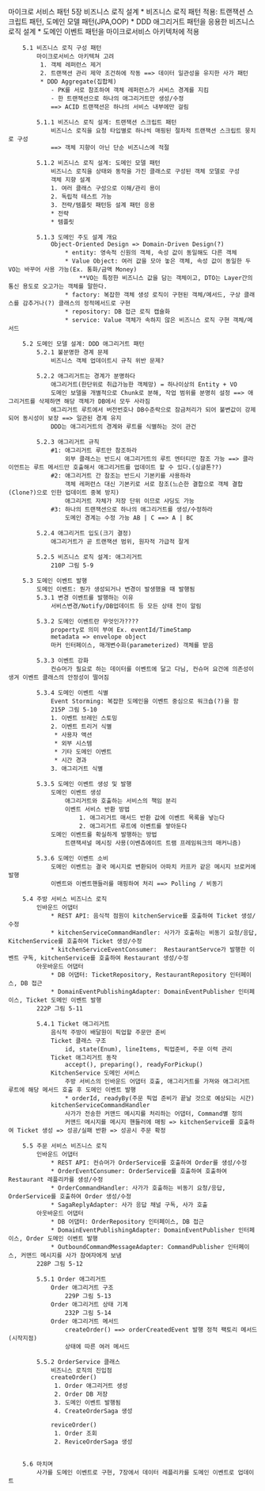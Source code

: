 마이크로 서비스 패턴 
	5장 비즈니스 로직 설계
		* 비즈니스 로직 패턴 적용: 트랜잭션 스크립트 패턴, 도메인 모델 패턴(JPA,OOP)
		* DDD 애그리거트 패턴을 응용한 비즈니스 로직 설계
		* 도메인 이벤트 패턴을 마이크로서비스 아키텍처에 적용
	
		5.1 비즈니스 로직 구성 패턴
			마이크로서비스 아키텍쳐 고려
			 1. 객체 레퍼런스 제거
			 2. 트랜잭션 관리 제약 조건하에 작동 ==> 데이터 일관성을 유지한 사가 패턴
			 * DDD Aggregate(집합체)
				- PK를 서로 참조하여 객체 레퍼런스가 서비스 경계를 지킴
				- 한 트랜잭션으로 하나의 애그리거트만 생성/수정
				==> ACID 트랜잭션은 하나의 서비스 내부에만 걸림
			
			5.1.1 비즈니스 로직 설계: 트랜잭션 스크립트 패턴
				비즈니스 로직을 요청 타입별로 하나씩 매핑된 절차적 트랜잭션 스크립트 뭉치로 구성
				==> 객체 지향이 아닌 단순 비즈니스에 적절
			
			5.1.2 비즈니스 로직 설계: 도메인 모델 패턴
				비즈니스 로직을 상태와 동작을 가진 클래스로 구성된 객체 모델로 구성
				객체 지향 설계
				1. 여러 클래스 구성으로 이해/관리 용이
				2. 독립적 테스트 가능
				3. 전략/템플릿 패턴등 설계 패턴 응용
				* 전략
				* 템플릿
				
			5.1.3 도메인 주도 설계 개요 
				Object-Oriented Design => Domain-Driven Design(?)
					* entity: 영속적 신원의 객체, 속성 값이 동일해도 다른 객체
					* Value Object: 여러 값을 모아 놓은 객체, 속성 값이 동일한 두 VO는 바꾸어 사용 가능(Ex. 통화/금액 Money)
						**VO는 특정한 비즈니스 값을 담는 객체이고, DTO는 Layer간의 통신 용도로 오고가는 객체를 말한다.
					* factory: 복잡한 객체 생성 로직이 구현된 객체/메서드, 구상 클래스를 감추거나(?) 클래스의 정적메서드로 구현
					* repository: DB 접근 로직 캡슐화
					* service: Value 객체가 속하지 않은 비즈니스 로직 구현 객체/메서드
				
		5.2 도메인 모델 설계: DDD 애그리거트 패턴
			5.2.1 불분명한 경계 문제
				비즈니스 객체 업데이트시 규칙 위반 문제?
				
			5.2.2 애그리거트는 경계가 분명하다
				애그리거트(한단위로 취급가능한 객체망) = 하나이상의 Entity + VO 
				도메인 보델을 개별적으로 Chunk로 분해, 작업 범위를 분명히 설정 ==> 애그리거트를 삭제하면 해당 객체가 DB에서 모두 사라짐
				애그리거트 루트에서 버전번호나 DB수준락으로 잠금처리가 되어 불변값이 강제되어 동시성이 보장 ==> 일관된 경계 유지
				DDD는 애그리거트의 경계와 루트를 식별하는 것이 관건
				
			5.2.3 애그리거트 규칙
				#1: 애그리거트 루트만 참조하라
					외부 클래스는 반드시 애그리거트의 루트 엔터티만 참조 가능 ==> 클라이언트는 루트 메서드만 호출해서 애그리거트를 업데이트 할 수 있다.(싱글톤??)
				#2: 애그리거트 간 참조는 반드시 기본키를 사용하라
					객체 레퍼런스 대신 기본키로 서로 참조(느슨한 결합으로 객체 결합(Clone?)으로 인한 업데이트 중복 방지)
					애그리거트 자체가 저장 단위 이므로 샤딩도 가능
				#3: 하나의 트랜잭션으로 하나의 애그리거트를 생성/수정하라
					도메인 경계는 수정 가능 AB | C ==> A | BC 
				
			5.2.4 애그리거트 입도(크기 결정)
				애그리거트가 곧 트랜잭션 범위, 원자적 가급적 잘게
			
			5.2.5 비즈니스 로직 설계: 애그리거트
				210P 그림 5-9
				
		5.3 도메인 이벤트 발행
			도메인 이벤트: 뭔가 생성되거나 변경이 발생했을 때 발행됨
			5.3.1 변경 이벤트를 발행하는 이유
				서비스변경/Notify/DB업데이트 등 모든 상태 전이 알림
				
			5.3.2 도메인 이벤트란 무엇인가????
				property로 의미 부여 Ex. eventId/TimeStamp
				metadata => envelope object
				마커 인터페이스, 매개변수화(parameterized) 객체를 받음
				
			5.3.3 이벤트 강화
				컨슈머가 필요로 하는 데이터를 이벤트에 달고 다님, 컨슈머 요건에 의존성이 생겨 이벤트 클래스의 안정성이 떨어짐
				
			5.3.4 도메인 이벤트 식별
				Event Storming: 복잡한 도메인을 이벤트 중심으로 워크숍(?)을 함
				215P 그림 5-10
				1. 이벤트 브레인 스토밍
				2. 이벤트 트리거 식별
				 * 사용자 액션
				 * 외부 시스템
				 * 기타 도메인 이벤트
				 * 시간 경과
				3. 애그리거트 식별
				
			5.3.5 도메인 이벤트 생성 및 발행
				도메인 이벤트 생성
					애그리거트와 호출하는 서비스의 책임 분리
					이벤트 서비스 반환 방법
						1. 애그리거트 매서드 반환 값에 이벤트 목록을 넣는다
						2. 애그리거트 루트에 이벤트를 쌓아둔다
				도메인 이벤트를 확실하게 발행하는 방법
					트랜잭셔널 메시징 사용(이벤츄에이트 트램 프레임워크의 매커니즘)
			
			5.3.6 도메인 이벤트 소비
				도메인 이벤트는 결국 메시지로 변환되어 아파치 카프카 같은 메시지 브로커에 발행
				이벤트와 이벤트핸들러를 매핑하여 처리 ==> Polling / 비동기
		
		5.4 주방 서비스 비즈니스 로직
			인바운드 어댑터
				* REST API: 음식적 점원이 kitchenService를 호출하여 Ticket 생성/수정
				* kitchenServiceCommandHandler: 사가가 호출하는 비동기 요청/응답, KitchenService를 호출하여 Ticket 생성/수정
				* kitchenServiceEventConsumer:  RestaurantServce가 발행한 이벤트 구독, kitchenService를 호출하여 Restaurant 생성/수정
			아웃바운드 어댑터
				* DB 어댑터: TicketRepository, RestaurantRepository 인터페이스, DB 접근
				* DomainEventPublishingAdapter: DomainEventPublisher 인터페이스, Ticket 도메인 이벤트 발행
			222P 그림 5-11
			
			5.4.1 Ticket 애그리거트
				음식적 주방이 배달원이 픽업할 주문만 준비
				Ticket 클래스 구조
					id, state(Enum), lineItems, 픽업준비, 주문 이력 관리 
				Ticket 애그리거트 동작
					accept(), preparing(), readyForPickup()
				KitchenService 도메인 서비스
					주방 서비스의 인바운드 어댑터 호출, 애그리거트를 가져와 애그리거트 루트에 해당 메서드 호출 후 도메인 이벤트 발행
					* orderId, readyBy(주문 픽업 준비가 끝날 것으로 예상되는 시간)
				kitchenServiceCommandHandler
					사가가 전송한 커맨드 메시지를 처리하는 어댑터, Command별 정의 
					커맨드 메시지를 메시지 핸들러에 매핑 => kitchenService를 호출하여 Ticket 생성 => 성공/실패 반환 => 성공시 주문 확정
				
		5.5 주문 서비스 비즈니스 로직
			인바운드 어댑터
				* REST API: 컨슈머가 OrderService를 호출하여 Order를 생성/수정
				* OrderEventConsumer: OrderService를 호출하여 호출하여 Restaurant 레플리카를 생성/수정
				* OrderCommandHandler: 사가가 호출하는 비동기 요청/응답, OrderService를 호출하여 Order 생성/수정
				* SagaReplyAdapter: 사가 응답 채널 구독, 사가 호출
			아웃바운드 어댑터
				* DB 어댑터: OrderRepository 인터페이스, DB 접근
				* DomainEventPublishingAdapter: DomainEventPublisher 인터페이스, Order 도메인 이벤트 발행
				* OutboundCommandMessageAdapter: CommandPublisher 인터페이스, 커맨드 메시지를 사가 참여자에게 보냄
			228P 그림 5-12
			
			5.5.1 Order 애그리거트
				Order 애그리거트 구조
					229P 그림 5-13
				Order 애그리거트 상태 기계
					232P 그림 5-14
				Order 애그리거트 메서드
					createOrder() ==> orderCreatedEvent 발행 정적 팩토리 메서드(시작지점)
					상태에 따른 여러 메서드
			
			5.5.2 OrderService 클래스
				비즈니스 로직의 진입점
				createOrder()
				 1. Order 애그리거트 생성
				 2. Order DB 저장
				 3. 도메인 이벤트 발행됨
				 4. CreateOrderSaga 생성
				 
				reviceOrder()
				 1. Order 조회
				 2. ReviceOrderSaga 생성
				
				
		5.6 마치며
			사가를 도메인 이벤트로 구현, 7장에서 데이터 레플리카를 도메인 이벤트로 업데이트
		
